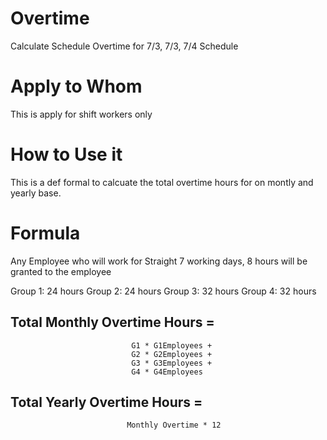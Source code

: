 # Overtime
Calculate Schedule Overtime for 7/3, 7/3, 7/4 Schedule

# Apply to Whom
This is apply for shift workers only

# How to Use it
This is a def formal to calcuate the total overtime hours for on montly and yearly base.
 
 # Formula
 Any Employee who will work for Straight 7 working days, 8 hours will be granted to the employee
 
 Group 1: 24 hours
 Group 2: 24 hours
 Group 3: 32 hours
 Group 4: 32 hours

## Total Monthly Overtime Hours = 
                               G1 * G1Employees + 
                               G2 * G2Employees + 
                               G3 * G3Employees +
                               G4 * G4Employees
                               
## Total Yearly Overtime Hours = 
                              Monthly Overtime * 12
